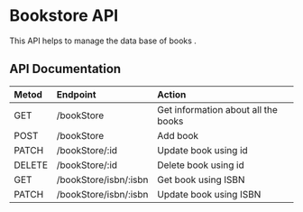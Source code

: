 <h1> Bookstore API </h1>
This API helps to manage the data base of books .

<h2>API Documentation</h2>

|Metod|Endpoint|Action|
|:-------|:-------|:-------|
|GET|/bookStore|Get information about all the books|
|POST|/bookStore|Add book|
|PATCH|/bookStore/:id|Update book using id|
|DELETE|/bookStore/:id|Delete book using id|
|GET|/bookStore/isbn/:isbn|Get book using ISBN|
|PATCH|/bookStore/isbn/:isbn|Update book using ISBN|
